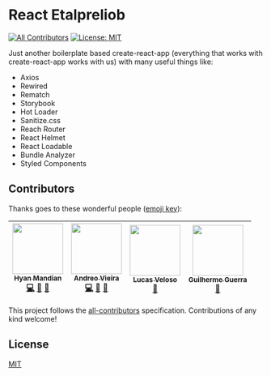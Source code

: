 # React Etalpreliob

[![All Contributors](https://img.shields.io/badge/all_contributors-4-orange.svg?style=flat-square)](#contributors) [![License: MIT](https://img.shields.io/github/license/hyanmandian/react-etalpreliob.svg)](LICENSE)

Just another boilerplate based create-react-app (everything that works with create-react-app works with us) with many useful things like:

- Axios
- Rewired
- Rematch
- Storybook
- Hot Loader
- Sanitize.css
- Reach Router
- React Helmet
- React Loadable
- Bundle Analyzer
- Styled Components

## Contributors

Thanks goes to these wonderful people ([emoji key](https://github.com/kentcdodds/all-contributors#emoji-key)):

<!-- ALL-CONTRIBUTORS-LIST:START - Do not remove or modify this section -->
<!-- prettier-ignore -->
| [<img src="https://avatars2.githubusercontent.com/u/5044101?v=3" width="100px;"/><br /><sub><b>Hyan Mandian</b></sub>](https://github.com/hyanmandian)<br />[💻](https://github.com/hyanmandian/react-etalpreliob/commits?author=hyanmandian "Code") [📖](https://github.com/hyanmandian/react-etalpreliob/commits?author=hyanmandian "Documentation") [🤔](#ideas-hyanmandian "Ideas, Planning, & Feedback") | [<img src="https://avatars2.githubusercontent.com/u/508827?v=3" width="100px;"/><br /><sub><b>Andreo Vieira</b></sub>](https://github.com/andreoav)<br />[💻](https://github.com/hyanmandian/react-etalpreliob/commits?author=andreoav "Code") [📖](https://github.com/hyanmandian/react-etalpreliob/commits?author=andreoav "Documentation") [🤔](#ideas-andreoav "Ideas, Planning, & Feedback") | [<img src="https://avatars2.githubusercontent.com/u/4587602?v=3" width="100px;"/><br /><sub><b>Lucas Veloso</b></sub>](https://github.com/lucassveloso)<br />[🤔](#ideas-lucassveloso "Ideas, Planning, & Feedback") | [<img src="https://avatars3.githubusercontent.com/u/1606048?s=460&v=4" width="100px;"/><br /><sub><b>Guilherme Guerra</b></sub>](https://github.com/guilhermecomum)<br />[🤔](#ideas-guilhermecomum "Ideas, Planning, & Feedback") |
| :---: | :---: | :---: | :---: |

<!-- ALL-CONTRIBUTORS-LIST:END -->

This project follows the [all-contributors](https://github.com/kentcdodds/all-contributors) specification. Contributions of any kind welcome!

## License

[MIT](LICENSE)
